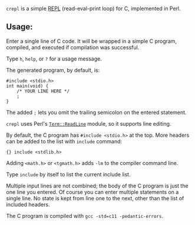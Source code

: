 `crepl` is a simple
[REPL](https://en.wikipedia.org/wiki/Read%E2%80%93eval%E2%80%93print_loop)
(read-eval-print loop) for C, implemented in Perl.

## Usage:

Enter a single line of C code.  It will be wrapped in a simple
C program, compiled, and executed if compilation was successful.

Type `h`, `help`, or `?` for a usage message.

The generated program, by default, is:

    #include <stdio.h>
    int main(void) {
        /* YOUR LINE HERE */
        ;
    }

The added `;` lets you omit the trailing semicolon on the entered statement.

`crepl` uses Perl's
[`Term::ReadLine`](https://metacpan.org/pod/Term::ReadLine) module,
so it supports line editing.

By default, the C program has `#include <stdio.h>` at the top.
More headers can be added to the list with `include` command:

    {} include <stdlib.h>

Adding `<math.h>` or `<tgmath.h>` adds `-lm` to the compiler command
line.

Type `include` by itself to list the current include list.

Multiple input lines are not combined; the body of the C program
is just the one line you entered.  Of course you can enter multiple
statements on a single line.  No state is kept from line one to the
next, other than the list of included headers.

The C program is compiled with `gcc -std=c11 -pedantic-errors`.

